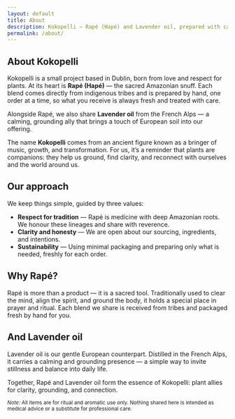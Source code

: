 ```yaml
---
layout: default
title: About
description: Kokopelli — Rapé (Hapé) and Lavender oil, prepared with care in Dublin.
permalink: /about/
---
```


<section class="container">
  <h1>About Kokopelli</h1>
  <p>Kokopelli is a small project based in Dublin, born from love and respect for plants. At its heart is <strong>Rapé (Hapé)</strong> — the sacred Amazonian snuff. Each blend comes directly from indigenous tribes and is prepared by hand, one order at a time, so what you receive is always fresh and treated with care.</p>

  <p>Alongside Rapé, we also share <strong>Lavender oil</strong> from the French Alps — a calming, grounding ally that brings a touch of European soil into our offering.</p>

  <p>The name <strong>Kokopelli</strong> comes from an ancient figure known as a bringer of music, growth, and transformation. For us, it’s a reminder that plants are companions: they help us ground, find clarity, and reconnect with ourselves and the world around us.</p>

  <h2>Our approach</h2>
  <p>We keep things simple, guided by three values:</p>
  <ul>
    <li><strong>Respect for tradition</strong> — Rapé is medicine with deep Amazonian roots. We honour these lineages and share with reverence.</li>
    <li><strong>Clarity and honesty</strong> — We are open about our sourcing, ingredients, and intentions.</li>
    <li><strong>Sustainability</strong> — Using minimal packaging and preparing only what is needed, freshly for each order.</li>
  </ul>

  <h2>Why Rapé?</h2>
  <p>Rapé is more than a product — it is a sacred tool. Traditionally used to clear the mind, align the spirit, and ground the body, it holds a special place in prayer and ritual. Each blend we share is received from tribes and packaged fresh by hand for you.</p>

  <h2>And Lavender oil</h2>
  <p>Lavender oil is our gentle European counterpart. Distilled in the French Alps, it carries a calming and grounding presence — a simple way to invite stillness and balance into daily life.</p>

  <p>Together, Rapé and Lavender oil form the essence of Kokopelli: plant allies for clarity, grounding, and connection.</p>

  <p><small><em>Note:</em> All items are for ritual and aromatic use only. Nothing shared here is intended as medical advice or a substitute for professional care.</small></p>
</section>
